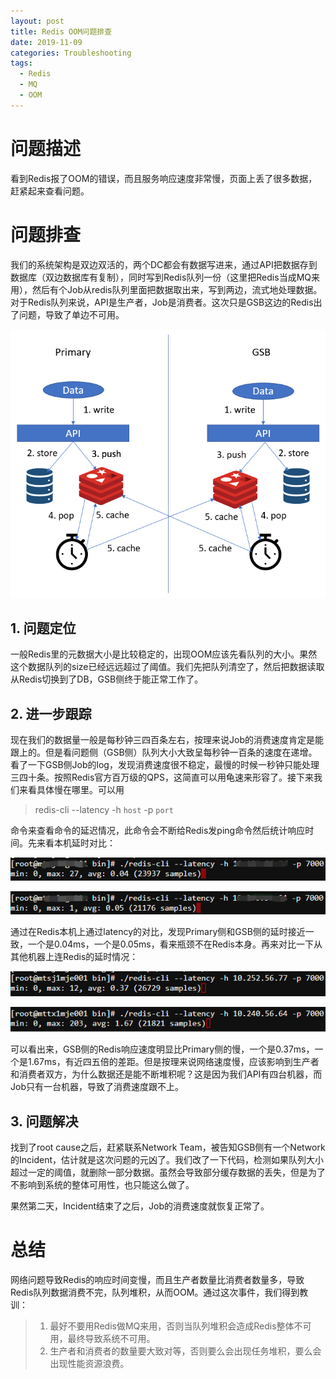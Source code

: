 ```yaml
---
layout: post
title: Redis OOM问题排查
date: 2019-11-09
categories: Troubleshooting
tags: 
  - Redis
  - MQ
  - OOM
---
```


# 问题描述

看到Redis报了OOM的错误，而且服务响应速度非常慢，页面上丢了很多数据，赶紧起来查看问题。

# 问题排查
我们的系统架构是双边双活的，两个DC都会有数据写进来，通过API把数据存到数据库（双边数据库有复制），同时写到Redis队列一份（这里把Redis当成MQ来用），然后有个Job从redis队列里面把数据取出来，写到两边，流式地处理数据。对于Redis队列来说，API是生产者，Job是消费者。这次只是GSB这边的Redis出了问题，导致了单边不可用。

![架构简图](/src/img/article-img/Troubleshooting/Redis%20OOM/arch.png)

## 1. 问题定位
一般Redis里的元数据大小是比较稳定的，出现OOM应该先看队列的大小。果然这个数据队列的size已经远远超过了阈值。我们先把队列清空了，然后把数据读取从Redis切换到了DB，GSB侧终于能正常工作了。

## 2. 进一步跟踪
现在我们的数据量一般是每秒钟三四百条左右，按理来说Job的消费速度肯定是能跟上的。但是看问题侧（GSB侧）队列大小大致呈每秒钟一百条的速度在递增。看了一下GSB侧Job的log，发现消费速度很不稳定，最慢的时候一秒钟只能处理三四十条。按照Redis官方百万级的QPS，这简直可以用龟速来形容了。接下来我们来看具体慢在哪里。可以用

> redis-cli --latency -h `host` -p `port`

命令来查看命令的延迟情况，此命令会不断给Redis发ping命令然后统计响应时间。先来看本机延时对比：

![Primary本机延时](/src/img/article-img/Troubleshooting/Redis%20OOM/SJ%20self.png)

![GSB本机延时](/src/img/article-img/Troubleshooting/Redis%20OOM/TX%20self.png)

通过在Redis本机上通过latency的对比，发现Primary侧和GSB侧的延时接近一致，一个是0.04ms，一个是0.05ms，看来瓶颈不在Redis本身。再来对比一下从其他机器上连Redis的延时情况：

![Primary网络延时](/src/img/article-img/Troubleshooting/Redis%20OOM/SJ.png)

![GSB网络延时](/src/img/article-img/Troubleshooting/Redis%20OOM/TX.png)

可以看出来，GSB侧的Redis响应速度明显比Primary侧的慢，一个是0.37ms，一个是1.67ms，有近四五倍的差距。但是按理来说网络速度慢，应该影响到生产者和消费者双方，为什么数据还是能不断堆积呢？这是因为我们API有四台机器，而Job只有一台机器，导致了消费速度跟不上。

## 3. 问题解决
找到了root cause之后，赶紧联系Network Team，被告知GSB侧有一个Network的Incident，估计就是这次问题的元凶了。我们改了一下代码，检测如果队列大小超过一定的阈值，就删除一部分数据。虽然会导致部分缓存数据的丢失，但是为了不影响到系统的整体可用性，也只能这么做了。

果然第二天，Incident结束了之后，Job的消费速度就恢复正常了。

# 总结
网络问题导致Redis的响应时间变慢，而且生产者数量比消费者数量多，导致Redis队列数据消费不完，队列堆积，从而OOM。通过这次事件，我们得到教训：

> 1. 最好不要用Redis做MQ来用，否则当队列堆积会造成Redis整体不可用，最终导致系统不可用。
> 2. 生产者和消费者的数量要大致对等，否则要么会出现任务堆积，要么会出现性能资源浪费。

